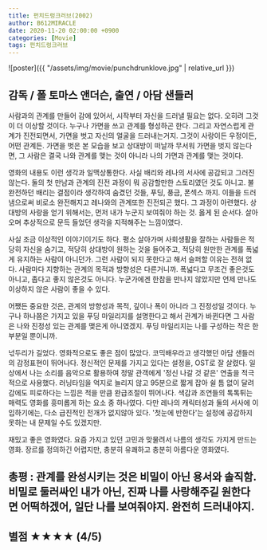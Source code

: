 ```yaml
---
title: 펀치드렁크러브(2002)
author: B612MIRACLE
date: 2020-11-20 02:00:00 +0900
categories: [Movie]
tags: 펀치드렁크러브
---
```


![poster]({{ "/assets/img/movie/punchdrunklove.jpg" | relative_url }})
## 감독 / 폴 토마스 앤더슨, 출연 / 아담 샌들러

사람과의 관계를 만들어 감에 있어서, 시작부터 자신을 드러낼 필요는 없다. 오히려 그것이 더 이상할 것이다. 누구나 가면을 쓰고 관계를 형성하곤 한다. 그리고 자연스럽게 관계가 진전되면서, 가면을 벗고 자신의 얼굴을 드러내는거지. 그것이 사랑이든 우정이든, 어떤 관계든.
가면을 벗은 본 모습을 보고 상대방이 떠날까 무서워 가면을 벗지 않는다면, 그 사람은 결국 나와 관계를 맺는 것이 아니라 나의 가면과 관계를 맺는 것이다.

영화의 내용도 이런 생각과 일맥상통한다. 사실 배리와 레나의 서사에 공감되고 그러진 않는다. 둘의 첫 만남과 관계의 진전 과정이 뭐 공감할만한 스토리였던 것도 아니고.
불완전하던 배리는 결점이라 생각하여 숨겼던 것들, 푸딩, 풍금, 폰섹스 까지. 이들을 드러냄으로써 비로소 완전해지고 레나와의 관계또한 진전되곤 했다. 그 과정이 아련했다. 상대방의 사랑을 얻기 위해서는, 먼저 내가 누군지 보여줘야 하는 것. 옳게 된 순서다. 살아오며 추상적으로 문득 들었던 생각을 지적해주는 느낌이였다. 

사실 조금 이상적인 이야기이기도 하다. 평소 살아가며 사회생활을 잘하는 사람들은 적당히 자신을 숨기고, 적당히 상대방이 원하는 것을 들어주고, 적당히 원만한 관계를 폭넓게 유지하는 사람이 아니던가. 그런 사람이 되지 못한다고 해서 슬퍼할 이유는 전혀 없다. 사람마다 지향하는 관계의 목적과 방향성은 다른거니까. 폭넓다고 무조건 좋은것도 아니고, 좁다고 좋지 않은것도 아니다. 누군가에겐 한참을 만나지 않았지만 언제 만나도 이상하지 않은 사람이 좋을 수 있다.

어쨌든 중요한 것은, 관계의 방향성과 목적, 깊이나 폭이 아니라 그 진정성일 것이다. 누구나 하나쯤은 가지고 있을 푸딩 마일리지를 설명한다고 해서 관계가 바뀐다면 그 사람은 나와 진정성 있는 관계를 맺은게 아니였겠지. 푸딩 마일리지는 나를 구성하는 작은 한 부분일 뿐이니까. 

넋두리가 길었다. 영화적으로도 좋은 점이 많았다. 코믹배우라고 생각했던 아담 샌들러의 감정표현이 뛰어나다. 정신적인 문제를 가지고 있다는 설정을, OST로 잘 살렸다. 일상에서 나는 소리를 음악으로 활용하여 정말 관객에게 '정신 나갈 것 같은' 연출을 적극적으로 사용했다. 러닝타임을 억지로 늘리지 않고 95분으로 짧게 잡아 쉴 틈 없이 달려감에도 피로하다는 느낌은 적을 만큼 완급조절이 뛰어나다. 색감과 조연들의 톡톡튀는 매력도 영화를 흥미롭게 하는 요소 중 하나였다. 다만 레나의 캐릭터성과 둘의 서사에 이입하기에는, 다소 급진적인 전개가 없지않아 있다. '첫눈에 반한다'는 설정에 공감하지 못하는 내 문제일 수도 있겠지만.

재밌고 좋은 영화였다. 요즘 가지고 있던 고민과 맞물려서 나름의 생각도 가지게 만드는 영화. 장르를 정의하긴 어렵지만, 충분히 유쾌하고 충분히 아름다운 영화였다.

## 총평 : 관계를 완성시키는 것은 비밀이 아닌 용서와 솔직함. 비밀로 둘러싸인 내가 아닌, 진짜 나를 사랑해주길 원한다면 어떡하겠어, 일단 나를 보여줘야지. 완전히 드러내야지.
## 별점 ★★★★ (4/5)